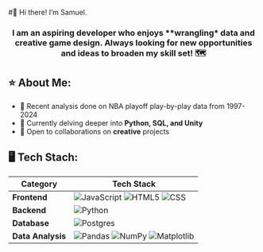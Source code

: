 #👋 Hi there! I’m Samuel.

<h3 align="center">I am an aspiring developer who enjoys **wrangling* data and creative game design. Always looking for new opportunities and ideas to broaden my skill set! 🗺️ </h3>

## ⭐ About Me:

- 🏀 Recent analysis done on NBA playoff play-by-play data from 1997-2024
- 🌱 Currently delving deeper into **Python, SQL, and Unity**
- 💼 Open to collaborations on **creative** projects

## 🖥️ Tech Stach:
| Category          | Tech Stack                                                                                                          |
|-------------------|---------------------------------------------------------------------------------------------------------------------|
| **Frontend**      | ![JavaScript](https://img.shields.io/badge/javascript-%23323330.svg?style=for-the-badge&logo=javascript&logoColor=%23F7DF1E) ![HTML5](https://img.shields.io/badge/html5-%23E34F26.svg?style=for-the-badge&logo=html5&logoColor=white) ![CSS](https://img.shields.io/badge/css-%231572B6.svg?style=for-the-badge&logo=css3&logoColor=white) |
| **Backend**       | ![Python](https://img.shields.io/badge/python-3670A0?style=for-the-badge&logo=python&logoColor=ffdd54) |
| **Database**      | ![Postgres](https://img.shields.io/badge/postgres-%23316192.svg?style=for-the-badge&logo=postgresql&logoColor=white) |
| **Data Analysis** | ![Pandas](https://img.shields.io/badge/pandas-%23150458.svg?style=for-the-badge&logo=pandas&logoColor=white) ![NumPy](https://img.shields.io/badge/numpy-%23013243.svg?style=for-the-badge&logo=numpy&logoColor=white)  ![Matplotlib](https://img.shields.io/badge/matplotlib-%2300A3E0.svg?style=for-the-badge&logo=matplotlib&logoColor=white) |



